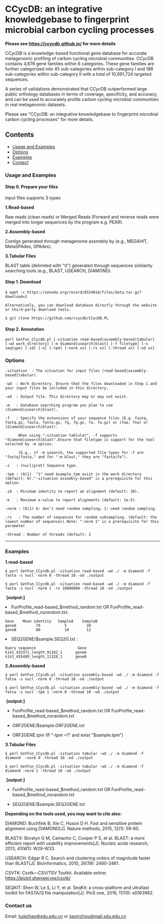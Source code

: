 # CCycDB: an integrative knowledgebase to fingerprint microbial carbon cycling processes
<!-- button -->

**Please see https://ccycdb.github.io/ for more details**

CCycDB is a knowledge-based functional gene database for accurate metagenomic profiling of carbon cycling microbial communities. CCycDB contains 4,676 gene families within 6 categories. These gene families are further categorized into 45 sub-categories within sub-category I and 188 sub-categories within sub-category II with a total of 10,991,724 targeted sequences. 

A series of validations demonstrated that CCycDB outperformed large public orthology databases in terms of coverage, specificity, and accuracy, and can be used to accurately profile carbon cycling microbial communities in real metagenomic datasets.

Please see "CCycDB: an integrative knowledgebase to fingerprint microbial carbon cycling processes" for more details.

## Contents

- [Usage and Examples](#usage-and-examples)
- [Options](#options)
- [Examples](#examples)
- [Contact](#contact-us)

### Usage and Examples

#### Step 0. Prepare your files 

Input files supports 3 types

**1.Read-based**

Raw reads (clean reads) or Merged Reads (Forward and reverse reads were merged into longer sequences by the program e.g. PEAR).

**2.Assembly-based**

Contigs generated through metagenome assmebly by (e.g., MEGAHIT, MetaSPAdes, SPAdes).

**3.Tabular Files**

BLAST table (delimited with "\t") generated through sequences similarity searching tools (e.g., BLAST, USEARCH, DIAMOND).


#### Step 1. Download
```
$ wget -c https://zenodo.org/record/8324818/files/data.tar.gz?download=1

Alternatively, you can download database directly through the website or third-party download tools.

$ git clone https://github.com/ccycdb/CCycDB.PL
```


#### Step 2. Annotation

```
perl GetFun_CCycdb.pl [-situation read-based|assembly-based|tabular] [-wd work_directory] [-m diamond|usearch|blast] [-f filetype] [-s seqtype] [-id] [-e] [-tpm] [-norm xx] [-rs xx] [-thread xx] [-od xx]
```

### Options
```
-situation  : The situation for input files (read-based|assembly-based|tabular).

-wd  : Work directory. Ensure that the files downloaded in Step 1 and your input files be included in this directory.

-od  : Output file. This directory may or may not exist.

-m   : Database searching program you plan to use (diamond|usearch|blast).

-f   : Specify the extensions of your sequence files (E.g. fastq, fastq.gz, fasta, fasta.gz, fq, fq.gz, fa, fa.gz) or (faa, fna) or (diamond|usearch|blast).
     
      When using "-situation tablular", -f supports "diamond|usearch|blast".Ensure that filetype is support for the tool selected by -m option.
      
      (E.g., if -m usearch, the supported file types for -f are "fastq|fasta," and for "-m blast," they are "fasta|fa").
   
-s   : (nucl|prot) Sequence type.

-tpm : (0|1)  "1" need $sample.tpm exist in the work directory (default: 0)."-situation assembly-based" is a prerequisite for this option.

-id  : Minimum identity to report an alignment (default: 30).

-e   : Maximum e-value to report alignments (default: 1e-5).

-norm : (0|1) 0: don`t need random sampling; 1: need random sampling.

-rs   : The number of sequences for random subsampling. (default: the lowest number of sequences).Note: "-norm 1" is a prerequisite for this parameter

-thread : Number of threads (default: 2
```

---
### Examples

**1.read-based**
```
$ perl GetFun_CCycdb.pl -situation read-based -wd ./ -m diamond -f fasta -s nucl -norm 0 -thread 10 -od ./output

$ perl GetFun_CCycdb.pl -situation read-based -wd ./ -m diamond -f fasta -s nucl -norm 1 -rs 10000000 -thread 10 -od ./output

```

&nbsp;**[output:]**
<li>FunProfile_read-based_$method_random.txt  OR  FunProfile_read-based_$method_norandom.txt:</li>

```
Gene    Mean identity   SampleA    SampleB
geneA         70           5         20
geneB         80           10        12
```

<li>SEQ2GENE/$sample.SEQ2G.txt :</li>

```
Query sequence                   Gene
k141_433371_length_91162_1      geneA
k141_455489_length_11328_1      geneB
```

**2.Assembly-based**

```
$ perl GetFun_CCycdb.pl -situation assembly-based -wd ./ -m diamond -f fatsa -s nucl -norm 0 -thread 10 -od ./output

$ perl GetFun_CCycdb.pl -situation assembly-based -wd ./ -m diamond -f fatsa -s nucl -tpm 1 -norm 0 -thread 10 -od ./output
```

&nbsp;**[output:]**
- FunProfile_read-based_$method_random.txt OR FunProfile_read-based_$method_norandom.txt

- ORF2GENE/$sample.ORF2GENE.txt

- ORF2GENE.tpm (If "-tpm =1" and exist "$sample.tpm")


**3.Tabular Files**

```
$ perl GetFun_CCycdb.pl -situation tabular -wd ./ -m diamond -f diamond  -norm 0 -thread 10 -od ./output

$ perl GetFun_CCycdb.pl -situation tabular -wd ./ -m diamond -f diamond -norm 1 -thread 10 -od ./output
```

&nbsp;**[output:]**
- FunProfile_read-based_$method_random.txt OR FunProfile_read-based_$method_norandom.txt

- SEQ2GENE/$sample.SEQ2GENE.txt


<p><b>Depending on the tools used, you may want to cite also:</b></p>

DIAMOND: Buchfink B, Xie C, Huson D H. Fast and sensitive protein alignment using DIAMOND[J]. Nature methods, 2015, 12(1): 59-60.

BLASTX: Boratyn G M, Camacho C, Cooper P S, et al. BLAST: a more efficient report with usability improvements[J]. Nucleic acids research, 2013, 41(W1): W29-W33.

USEARCH: Edgar R C. Search and clustering orders of magnitude faster than BLAST[J]. Bioinformatics, 2010, 26(19): 2460-2461.

CSVTK: Csvtk—CSV/TSV Toolkit. Available online: https://bioinf.shenwei.me/csvtk/

SEQKIT: Shen W, Le S, Li Y, et al. SeqKit: a cross-platform and ultrafast toolkit for FASTA/Q file manipulation[J]. PloS one, 2016, 11(10): e0163962.

### Contact us
 Email: tuqichao@sdu.edu.cn or jiayinzhou@mail.sdu.edu.cn


